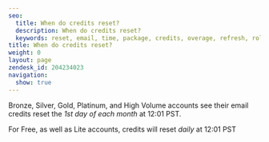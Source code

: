 ```yaml
---
seo:
  title: When do credits reset?
  description: When do credits reset?
  keywords: reset, email, time, package, credits, overage, refresh, roll, over, rollover, day, month
title: When do credits reset?
weight: 0
layout: page
zendesk_id: 204234023
navigation:
  show: true
---
```


Bronze, Silver, Gold, Platinum, and High Volume accounts see their email credits reset the _1st day of each&nbsp;month_ at 12:01 PST.&nbsp;

For Free, as well as Lite accounts, credits will reset _daily_ at 12:01 PST
